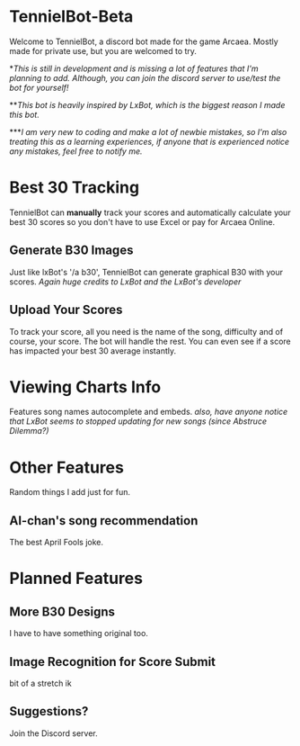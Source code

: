 # TennielBot-Beta

Welcome to TennielBot, a discord bot made for the game Arcaea. Mostly made for private use, but you are welcomed to try.

**This is still in development and is missing a lot of features that I'm planning to add. Although, you can join the discord server to use/test the bot for yourself!*

***This bot is heavily inspired by LxBot, which is the biggest reason I made this bot.*

****I am very new to coding and make a lot of newbie mistakes, so I'm also treating this as a learning experiences, if anyone that is experienced notice any mistakes, feel free to notify me.*

# Best 30 Tracking

TennielBot can **manually** track your scores and automatically calculate your best 30 scores so you don't have to use Excel or pay for Arcaea Online.

## Generate B30 Images

Just like lxBot's '/a b30', TennielBot can generate graphical B30 with your scores.
*Again huge credits to LxBot and the LxBot's developer*

## Upload Your Scores

To track your score, all you need is the name of the song, difficulty and of course, your score. The bot will handle the rest. You can even see if a score has impacted your best 30 average instantly.

# Viewing Charts Info

Features song names autocomplete and embeds.
*also, have anyone notice that LxBot seems to stopped updating for new songs (since Abstruce Dilemma?)*


# Other Features

Random things I add just for fun.

## AI-chan's song recommendation

The best April Fools joke.

# Planned Features

## More B30 Designs

I have to have something original too.

## Image Recognition for Score Submit

bit of a stretch ik

## Suggestions?

Join the Discord server.